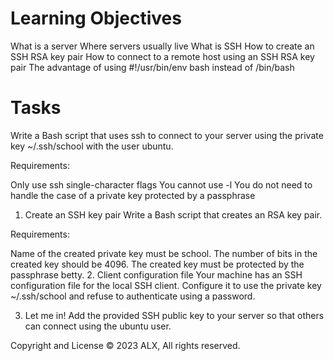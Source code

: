 # Learning Objectives
What is a server
Where servers usually live
What is SSH
How to create an SSH RSA key pair
How to connect to a remote host using an SSH RSA key pair
The advantage of using #!/usr/bin/env bash instead of /bin/bash

# Tasks
Write a Bash script that uses ssh to connect to your server using the private key ~/.ssh/school with the user ubuntu.

Requirements:

Only use ssh single-character flags
You cannot use -l
You do not need to handle the case of a private key protected by a passphrase

1. Create an SSH key pair
Write a Bash script that creates an RSA key pair.

Requirements:

Name of the created private key must be school.
The number of bits in the created key should be 4096.
The created key must be protected by the passphrase betty.
2. Client configuration file
Your machine has an SSH configuration file for the local SSH client. Configure it to use the private key ~/.ssh/school and refuse to authenticate using a password.

3. Let me in!
Add the provided SSH public key to your server so that others can connect using the ubuntu user.

Copyright and License
© 2023 ALX, All rights reserved.
